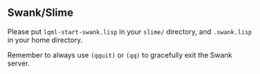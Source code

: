 
Swank/Slime
-----------

Please put `lqml-start-swank.lisp` in your `slime/` directory, and
`.swank.lisp` in your home directory.

Remember to always use `(qquit)` or `(qq)` to gracefully exit the Swank server.
